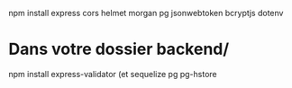 npm install express cors helmet morgan pg jsonwebtoken bcryptjs dotenv 
# Dans votre dossier backend/
npm install express-validator
(et sequelize pg pg-hstore